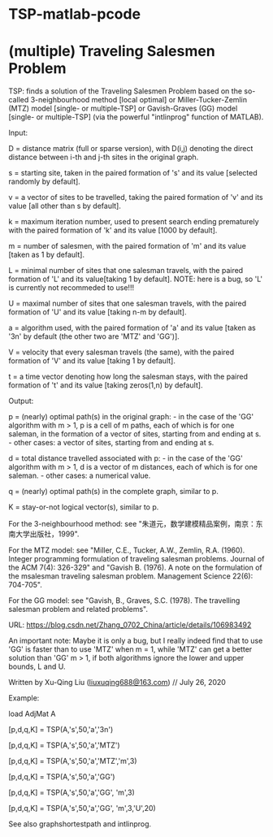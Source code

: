 # TSP-matlab-pcode
# (multiple) Traveling Salesmen Problem

  TSP: finds a solution of the Traveling Salesmen Problem based
       on the so-called 3-neighbourhood method [local optimal]
       or Miller-Tucker-Zemlin (MTZ) model [single- or multiple-TSP]
       or Gavish-Graves (GG) model [single- or multiple-TSP]
       (via the powerful "intlinprog" function of MATLAB).
 
 
  Input:
 
  D = distance matrix (full or sparse version), with D(i,j) denoting the
      direct distance between i-th and j-th sites in the original graph.
 
  s = starting site, taken in the paired formation of 's' and its value
      [selected randomly by default].
 
  v = a vector of sites to be travelled, taking the paired formation
      of 'v' and its value [all other than s by default].
 
  k = maximum iteration number, used to present search ending prematurely
      with the paired formation of 'k' and its value [1000 by default].
 
  m = number of salesmen, with the paired formation of 'm' and its value
      [taken as 1 by default].
 
  L = minimal number of sites that one salesman travels, with the paired
      formation of 'L' and its value[taking 1 by default].
      NOTE: here is a bug, so 'L' is currently not recommeded to use!!!
 
  U = maximal number of sites that one salesman travels, with the paired
      formation of 'U' and its value [taking n-m by default].
 
  a = algorithm used, with the paired formation of 'a' and its value
      [taken as '3n' by default (the other two are 'MTZ' and 'GG')].
 
  V = velocity that every salesman travels (the same), with the paired
      formation of 'V' and its value [taking 1 by default].
 
  t = a time vector denoting how long the salesman stays, with the paired
      formation of 't' and its value [taking zeros(1,n) by default].
 
 
  Output:
 
  p = (nearly) optimal path(s) in the original graph:
      - in the case of the 'GG' algorithm with m > 1, p is a cell
        of m paths, each of which is for one saleman, in the formation
        of a vector of sites, starting from and ending at s.
      - other cases: a vector of sites, starting from and ending at s.
 
  d = total distance travelled associated with p:
      - in the case of the 'GG' algorithm with m > 1, d is a vector
        of m distances, each of which is for one saleman.
      - other cases: a numerical value.
 
  q = (nearly) optimal path(s) in the complete graph, similar to p.
 
  K = stay-or-not logical vector(s), similar to p.
 
 
  For the 3-neighbourhood method:
  see "朱道元，数学建模精品案例，南京：东南大学出版社，1999".
 
  For the MTZ model:
  see "Miller, C.E., Tucker, A.W., Zemlin, R.A. (1960).
       Integer programming formulation of traveling salesman
       problems. Journal of the ACM 7(4): 326-329"
  and "Gavish B. (1976). A note on the formulation of the msalesman
       traveling salesman problem. Management Science 22(6): 704-705".
 
 
  For the GG model:
  see "Gavish, B., Graves, S.C. (1978).
       The travelling salesman problem and related problems".
  
 
  URL: https://blog.csdn.net/Zhang_0702_China/article/details/106983492
 
 
  An important note:
      Maybe it is only a bug, but I really indeed find that
      to use 'GG' is faster than to use 'MTZ' when m = 1, while
      'MTZ' can get a better solution than 'GG' m > 1, if
      both algorithms ignore the lower and upper bounds, L and U.
 
 
  Written by Xu-Qing Liu (liuxuqing688@163.com) // July 26, 2020
 
 
  Example:
  
  load AdjMat A
  
  [p,d,q,K] = TSP(A,'s',50,'a','3n')
  
  [p,d,q,K] = TSP(A,'s',50,'a','MTZ')
  
  [p,d,q,K] = TSP(A,'s',50,'a','MTZ','m',3)
  
  [p,d,q,K] = TSP(A,'s',50,'a','GG')
  
  [p,d,q,K] = TSP(A,'s',50,'a','GG', 'm',3)
  
  [p,d,q,K] = TSP(A,'s',50,'a','GG', 'm',3,'U',20)
 
 
  See also graphshortestpath and intlinprog.
  
